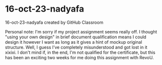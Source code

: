 # 16-oct-23-nadyafa
16-oct-23-nadyafa created by GitHub Classroom

Personal note:
I'm sorry if my project assignment seems really off. I thought "using your own design" in brief document qualification means I could design it however I want as long as it gives a hint of mockup original structure. Well, I guess I've completely misunderstood and got lost in it xixixi. I don't mind if, in the end, I'm not qualified for the certificate, but this has been an exciting two weeks for me doing this assignment with RevoU.
